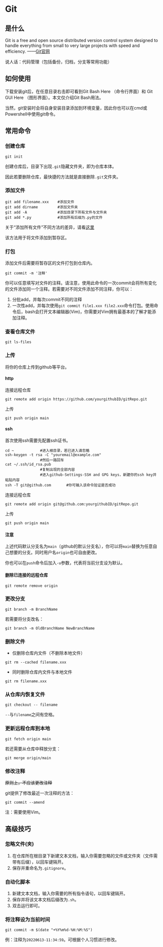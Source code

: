 # Git
## 是什么
Git is a free and open source distributed version control system designed to handle everything from small to very large projects with speed and efficiency. ——[Git官网](https://git-scm.com/)

说人话：代码管理（包括备份，归档，分支等常用功能）

## 如何使用

下载安装git后，在任意目录右击即可看到Git Bash Here （命令行界面）和 Git GUI Here （图形界面）。本文仅介绍Git Bash用法。

当然，git安装时会将自身安装目录添加到环境变量，因此你也可以在cmd或Powershell中使用git命令。

## 常用命令
### 创建仓库
```
git init
```
创建仓库后，目录下出现`.git`隐藏文件夹，即为仓库本体。

因此若要删除仓库，最快捷的方法就是直接删除`.git`文件夹。
### 添加文件
```
git add filename.xxx    #添加文件
git add dirname         #添加文件夹
git add -A              #添加目录下所有文件与文件夹
git add *.py            #添加所有后缀为.py的文件
```
关于“添加所有文件”不同方法的差异，请看[这里](https://www.jb51.net/article/191458.htm)

该方法用于将文件添加到暂存区。

### 打包
添加文件后需要将暂存区的文件打包到仓库内。
```
git commit -m '注释'
```
你可以任意填写对文件的注释。请注意，使用此命令的一次commit会将所有变化的文件添加同一个注释。若需要对不同文件添加不同注释，你可以：

1. 分批add，并每次commit不同的注释
2. 一次性add，并每次使用`git commit file1.xxx file2.xxx`命令打包。使用命令后，bash会打开文本编辑器(Vim)，你需要对Vim拥有最基本的了解才能添加注释。

### 查看仓库文件
```
git ls-files
```
### 上传
将你的仓库上传到github等平台。
#### http

连接远程仓库
```
git remote add origin https://github.com/yourgithubID/gitRepo.git
```
上传
```
git push origin main
```
#### ssh

首次使用ssh需要先配置ssh证书。
```
cd ~            #进入根目录，若已进入请忽略
ssh-keygen -t rsa -C "youremail@example.com"
                #然后一路回车
cat ~/.ssh/id_rsa.pub
                #复制出现的全部内容
                #进入github-Settings-SSH and GPG keys，新建你的ssh key并粘贴内容
ssh -T git@github.com       #你可输入该命令验证是否成功
```
连接远程仓库
```
git remote add origin git@github.com:yourgithubID/gitRepo.git
```
上传
```
git push origin main
```
#### 注意

上述代码默认分支名为`main`（github的默认分支名），你可以将`main`替换为任意自己想要的分支。同时用户名`origin`也可自由更改。

你也可以在`push`命令后加入`-u`参数，代表将当前分支设为默认。

#### 删除已连接的远程仓库

```
git remote remove origin
```

### 更改分支
```
git branch -m BranchName
```
若需要将分支改名：
```
git branch -m OldBranchName NewBranchName
```

### 删除文件
* 仅删除仓库内文件（不删除本地文件）
```
git rm --cached filename.xxx
```
* 同时删除仓库内文件与本地文件
```
git rm filename.xxx
```
### 从仓库内恢复文件
```
git checkout -- filename
```
`--`与`filename`之间有空格。
### 更新远程仓库到本地
```
git fetch origin main
```
若还需要从仓库中释放分支：
```
git merge origin/main
```
### 修改注释
~~原则上，不应该更改注释~~

git提供了修改最近一次注释的方法：
```
git commit --amend
```
注：需要使用Vim。

## 高级技巧
### 忽略文件(夹)
1. 在仓库所在根目录下新建文本文档，输入你需要忽略的文件或文件夹（文件需带有后缀），以回车键隔开。
2. 保存并重命名为`.gitignore`。
### 自动化脚本
1. 新建文本文档，输入你需要的所有指令语句，以回车键隔开。
2. 保存并将该文本文档后缀改为`.sh`。
3. 双击运行即可。
### 将注释设为当前时间
```
git commit -m $(date "+%Y%m%d-%H:%M:%S")
```
例：注释为`20220613-11:34:59`。可根据个人习惯进行修改。

[^1]:按`i`或`a`进入insert模式，编辑完后按esc进入normal模式，输入`:wq`保存并退出。更多命令请看[这里](https://yianwillis.github.io/vimcdoc/doc/quickref.html#quickref)或者[这里](https://coolshell.cn/articles/5426.html)。